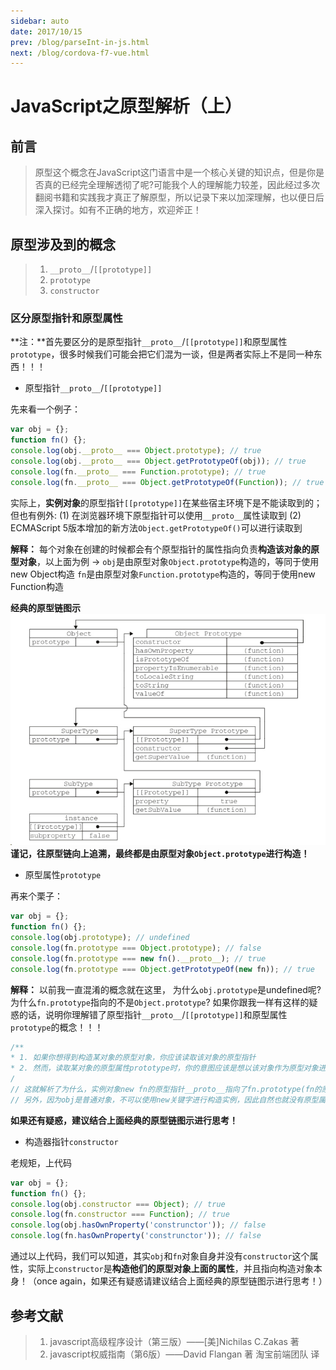 ```yaml
---
sidebar: auto
date: 2017/10/15
prev: /blog/parseInt-in-js.html
next: /blog/cordova-f7-vue.html
---
```


# JavaScript之原型解析（上）

<!-- 发布日期：{{ $page.frontmatter.date }} -->

## 前言

> 原型这个概念在JavaScript这门语言中是一个核心关键的知识点，但是你是否真的已经完全理解透彻了呢?可能我个人的理解能力较差，因此经过多次翻阅书籍和实践我才真正了解原型，所以记录下来以加深理解，也以便日后深入探讨。如有不正确的地方，欢迎斧正！

## 原型涉及到的概念

> 1. `__proto__`/`[[prototype]]`
> 2. `prototype`
> 3. `constructor`

### 区分原型指针和原型属性
**注：**首先要区分的是原型指针`__proto__`/`[[prototype]]`和原型属性`prototype`，很多时候我们可能会把它们混为一谈，但是两者实际上不是同一种东西！！！

* 原型指针`__proto__`/`[[prototype]]`

先来看一个例子：
```js
var obj = {};
function fn() {};
console.log(obj.__proto__ === Object.prototype); // true
console.log(obj.__proto__ === Object.getPrototypeOf(obj)); // true
console.log(fn.__proto__ === Function.prototype); // true
console.log(fn.__proto__ === Object.getPrototypeOf(Function)); // true
```
实际上，**实例对象**的原型指针`[[prototype]]`在某些宿主环境下是不能读取到的；
但也有例外:
(1) 在浏览器环境下原型指针可以使用`__proto__`属性读取到
(2) ECMAScript 5版本增加的新方法`Object.getPrototypeOf()`可以进行读取到

**解释：**
每个对象在创建的时候都会有个原型指针的属性指向负责**构造该对象的原型对象**，以上面为例 ->
`obj`是由原型对象`Object.prototype`构造的，等同于使用new Object构造
`fn`是由原型对象`Function.prototype`构造的，等同于使用new Function构造

**经典的原型链图示**
![](./images/prototype-in-js/20-16-11.jpg)
**谨记，往原型链向上追溯，最终都是由原型对象`Object.prototype`进行构造！**


* 原型属性`prototype`

再来个栗子：
```js
var obj = {};
function fn() {};
console.log(obj.prototype); // undefined
console.log(fn.prototype === Object.prototype); // false
console.log(fn.prototype === new fn().__proto__); // true
console.log(fn.prototype === Object.getPrototypeOf(new fn)); // true
```

**解释：**
以前我一直混淆的概念就在这里，
为什么`obj.prototype`是undefined呢?
为什么`fn.prototype`指向的不是`Object.prototype`?
如果你跟我一样有这样的疑惑的话，说明你理解错了原型指针`__proto__`/`[[prototype]]`和原型属性`prototype`的概念！！！
```js
/**
* 1. 如果你想得到构造某对象的原型对象，你应该读取该对象的原型指针
* 2. 然而，读取某对象的原型属性prototype时，你的意图应该是想以该对象作为原型对象进行构造实际对象
/
// 这就解析了为什么，实例对象new fn的原型指针__proto__指向了fn.prototype(fn的原型属性)
// 另外，因为obj是普通对象，不可以使用new关键字进行构造实例，因此自然也就没有原型属性了 -> undefined
```
**如果还有疑惑，建议结合上面经典的原型链图示进行思考！**

* 构造器指针`constructor`

老规矩，上代码
```js
var obj = {};
function fn() {};
console.log(obj.constructor === Object); // true
console.log(fn.constructor === Function); // true
console.log(obj.hasOwnProperty('construnctor')); // false
console.log(fn.hasOwnProperty('construnctor')); // false
```
通过以上代码，我们可以知道，其实`obj`和`fn`对象自身并没有`constructor`这个属性，实际上`constructor`是**构造他们的原型对象上面的属性**，并且指向构造对象本身！（once again，如果还有疑惑请建议结合上面经典的原型链图示进行思考！）

## 参考文献

> 1. javascript高级程序设计（第三版）——[美]Nichilas C.Zakas 著
> 2. javascript权威指南（第6版）——David Flangan 著 淘宝前端团队 译
